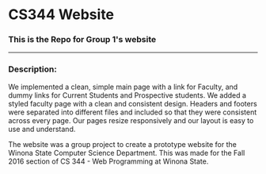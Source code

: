 <h1>CS344 Website</h1>

<h3>This is the Repo for Group 1's website</h3>
<hr>
<h3>Description:</h3>
<p>We implemented a clean, simple main page with a link for Faculty, and dummy links for Current Students and Prospective students. We added a styled faculty page with a clean and consistent design.  Headers and footers were separated into different files and included so that they were consistent across every page. Our pages resize responsively and our layout is easy to use and understand.</p>
<p>The website was a group project to create a prototype website for the Winona State Computer Science Department. This was made for the Fall 2016 section of CS 344 - Web Programming at Winona State.</p>
